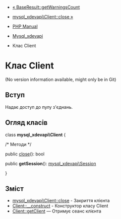 - [«
BaseResult::getWarningsCount](mysql-xdevapi-baseresult.getwarningscount.md)
- [mysql_xdevapi\Client::close »](mysql-xdevapi-client.close.md)

- [PHP Manual](index.md)
- [Mysql_xdevapi](book.mysql-xdevapi.md)
- Клас Client

# Клас Client

(No version information available, might only be in Git)

## Вступ

Надає доступ до пулу з'єднань.

## Огляд класів

class **mysql_xdevapi\Client** {

/\* Методи \*/

public [close](mysql-xdevapi-client.close.md)(): bool

public **getSession**():
[mysql_xdevapi\Session](class.mysql-xdevapi-session.md)

}

## Зміст

- [mysql_xdevapi\Client::close](mysql-xdevapi-client.close.md) -
Закриття клієнта
- [Client::\_\_construct](mysql-xdevapi-client.construct.md) -
Конструктор класу Client
- [Client::getClient](mysql-xdevapi-client.getsession.md) — Отримує
сеанс клієнта
